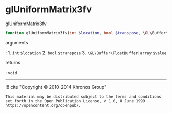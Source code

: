 # glUniformMatrix3fv
glUniformMatrix3fv

```php
function glUniformMatrix3fv(int $location, bool $transpose, \GL\Buffer\FloatBuffer|array $value) : void
```

arguments

:    1. `int` `$location` 
    2. `bool` `$transpose` 
    3. `\GL\Buffer\FloatBuffer|array` `$value` 

returns

:    `void` 

---
     

!!! cite "Copyright © 2010-2014 Khronos Group"

    This material may be distributed subject to the terms and conditions set forth in the Open Publication License, v 1.0, 8 June 1999. https://opencontent.org/openpub/.